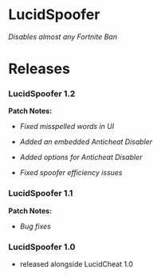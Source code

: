 # LucidSpoofer

*Disables almost any Fortnite Ban*

# Releases
### LucidSpoofer 1.2
**Patch Notes:**

 - *Fixed misspelled words in UI*

 - *Added an embedded Anticheat Disabler*

 - *Added options for Anticheat Disabler*

 - *Fixed spoofer efficiency issues*



### LucidSpoofer 1.1
**Patch Notes:**

 - *Bug fixes*



### LucidSpoofer 1.0
 - released alongside LucidCheat 1.0
